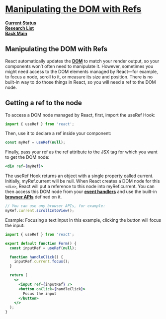 # **[Manipulating the DOM with Refs](https://react.dev/learn/manipulating-the-dom-with-refs)**

**[Current Status](../../../development/status/weekly/current_status.md)**\
**[Research List](../../research_list.md)**\
**[Back Main](../../../README.md)**

## Manipulating the DOM with Refs
React automatically updates the **[DOM](https://developer.mozilla.org/docs/Web/API/Document_Object_Model/Introduction)** to match your render output, so your components won’t often need to manipulate it. However, sometimes you might need access to the DOM elements managed by React—for example, to focus a node, scroll to it, or measure its size and position. There is no built-in way to do those things in React, so you will need a ref to the DOM node.

## Getting a ref to the node 
To access a DOM node managed by React, first, import the useRef Hook:

```jsx
import { useRef } from 'react';
```

Then, use it to declare a ref inside your component:

```jsx
const myRef = useRef(null);
```

Finally, pass your ref as the ref attribute to the JSX tag for which you want to get the DOM node:

```jsx
<div ref={myRef}>
```

The useRef Hook returns an object with a single property called current. Initially, myRef.current will be null. When React creates a DOM node for this ```<div>```, React will put a reference to this node into myRef.current. You can then access this DOM node from your **[event handlers](https://react.dev/learn/responding-to-events)** and use the built-in **[browser APIs](https://developer.mozilla.org/docs/Web/API/Element)** defined on it.

```jsx
// You can use any browser APIs, for example:
myRef.current.scrollIntoView();
```

Example: Focusing a text input 
In this example, clicking the button will focus the input:


```jsx
import { useRef } from 'react';

export default function Form() {
  const inputRef = useRef(null);

  function handleClick() {
    inputRef.current.focus();
  }

  return (
    <>
      <input ref={inputRef} />
      <button onClick={handleClick}>
        Focus the input
      </button>
    </>
  );
}

```